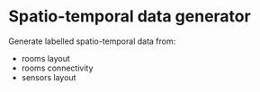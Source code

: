 # Spatio-temporal data generator

Generate labelled spatio-temporal data from:

* rooms layout
* rooms connectivity
* sensors layout
